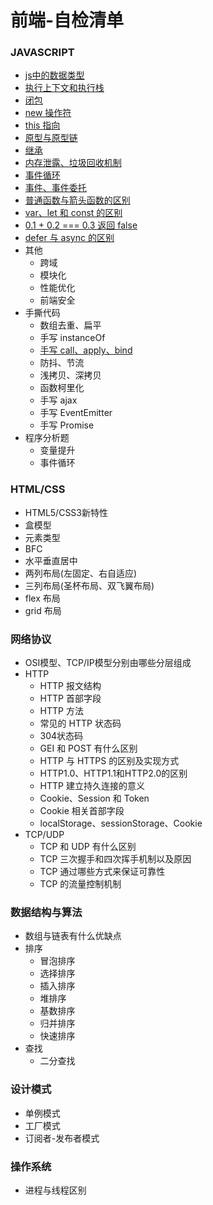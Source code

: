 # 前端-自检清单

### JAVASCRIPT
- [js中的数据类型](./JAVASCRIPT/js中的数据类型.md)
- [执行上下文和执行栈](./JAVASCRIPT/执行上下文和执行栈.md)
- [闭包](./JAVASCRIPT/闭包.md)
- [new 操作符](./JAVASCRIPT/new操作符.md)
- [this 指向](./JAVASCRIPT/this指向.md)
- [原型与原型链](./JAVASCRIPT/原型与原型链.md)
- [继承](./JAVASCRIPT/继承.md)
- [内存泄露、垃圾回收机制](./JAVASCRIPT/内存泄露、垃圾回收机制.md)
- [事件循环](./JAVASCRIPT/EventLoop.md)
- [事件、事件委托](./JAVASCRIPT/事件、事件委托.md)
- [普通函数与箭头函数的区别](./JAVASCRIPT/普通函数与箭头函数的区别.md)
- [var、let 和 const 的区别](./JAVASCRIPT/var、let、const的区别.md)
- [0.1 + 0.2 === 0.3 返回 false](./JAVASCRIPT/0.1+0.2===0.3返回false.md)
- [defer 与 async 的区别](./JAVASCRIPT/defer与async的区别.md)
- 其他
  - 跨域
  - 模块化
  - 性能优化
  - 前端安全
- 手撕代码 
  - 数组去重、扁平
  - 手写 instanceOf
  - [手写 call、apply、bind](./JAVASCRIPT/call、apply、bind.md)
  - 防抖、节流
  - 浅拷贝、深拷贝
  - 函数柯里化
  - 手写 ajax
  - 手写 EventEmitter
  - 手写 Promise
- 程序分析题
  - 变量提升
  - 事件循环
### HTML/CSS
- HTML5/CSS3新特性
- 盒模型
- 元素类型
- BFC
- 水平垂直居中
- 两列布局(左固定、右自适应)
- 三列布局(圣杯布局、双飞翼布局)
- flex 布局
- grid 布局
### 网络协议
- OSI模型、TCP/IP模型分别由哪些分层组成
- HTTP
  - HTTP 报文结构
  - HTTP 首部字段
  - HTTP 方法
  - 常见的 HTTP 状态码
  - 304状态码
  - GEI 和 POST 有什么区别
  - HTTP 与 HTTPS 的区别及实现方式
  - HTTP1.0、HTTP1.1和HTTP2.0的区别
  - HTTP 建立持久连接的意义
  - Cookie、Session 和 Token
  - Cookie 相关首部字段
  - localStorage、sessionStorage、Cookie
- TCP/UDP
  - TCP 和 UDP 有什么区别
  - TCP 三次握手和四次挥手机制以及原因
  - TCP 通过哪些方式来保证可靠性
  - TCP 的流量控制机制
### 数据结构与算法
- 数组与链表有什么优缺点
- 排序
  - 冒泡排序
  - 选择排序
  - 插入排序
  - 堆排序
  - 基数排序
  - 归并排序
  - 快速排序
- 查找
  - 二分查找
### 设计模式
- 单例模式
- 工厂模式
- 订阅者-发布者模式
### 操作系统
- 进程与线程区别
